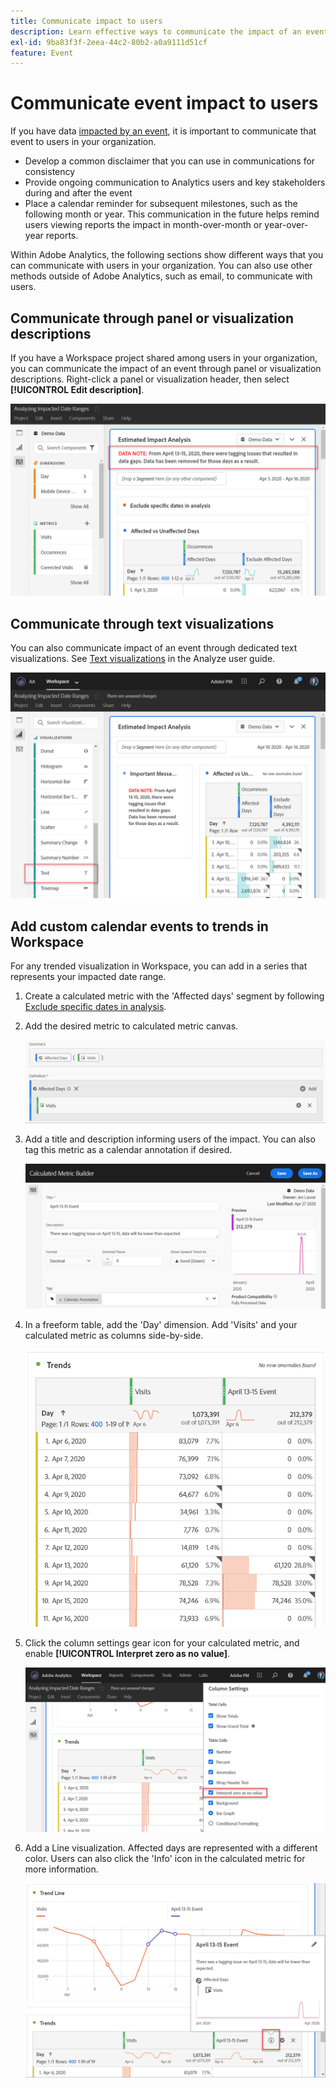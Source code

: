 ```yaml
---
title: Communicate impact to users
description: Learn effective ways to communicate the impact of an event in your organization.
exl-id: 9ba83f3f-2eea-44c2-80b2-a0a9111d51cf
feature: Event
---
```

# Communicate event impact to users

If you have data [impacted by an event](overview.md), it is important to communicate that event to users in your organization.

* Develop a common disclaimer that you can use in communications for consistency
* Provide ongoing communication to Analytics users and key stakeholders during and after the event
* Place a calendar reminder for subsequent milestones, such as the following month or year. This communication in the future helps remind users viewing reports the impact in month-over-month or year-over-year reports.

Within Adobe Analytics, the following sections show different ways that you can communicate with users in your organization. You can also use other methods outside of Adobe Analytics, such as email, to communicate with users.

## Communicate through panel or visualization descriptions

If you have a Workspace project shared among users in your organization, you can communicate the impact of an event through panel or visualization descriptions. Right-click a panel or visualization header, then select **[!UICONTROL Edit description]**.

![Panel description](assets/panel_description.png)

## Communicate through text visualizations

You can also communicate impact of an event through dedicated text visualizations. See [Text visualizations](/help/analyze/analysis-workspace/visualizations/text.md) in the Analyze user guide.

![Text visualization](assets/text_visualization.png)

## Add custom calendar events to trends in Workspace

For any trended visualization in Workspace, you can add in a series that represents your impacted date range.

1. Create a calculated metric with the 'Affected days' segment by following [Exclude specific dates in analysis](segments.md).
1. Add the desired metric to calculated metric canvas.

   ![Metric](assets/calcmetric_event.png)

1. Add a title and description informing users of the impact. You can also tag this metric as a calendar annotation if desired.

   ![Title and description](assets/calcmetric_title_description.png)

1. In a freeform table, add the 'Day' dimension. Add 'Visits' and your calculated metric as columns side-by-side.

   ![Freeform table](assets/calcmetric_freeform.png)

1. Click the column settings gear icon for your calculated metric, and enable **[!UICONTROL Interpret zero as no value]**.

   ![Calculated metric settings](assets/calcmetric_zero_no_value.png)

1. Add a Line visualization. Affected days are represented with a different color. Users can also click the 'Info' icon in the calculated metric for more information.

   ![Info icon](assets/calcmetric_infoicon.png)

